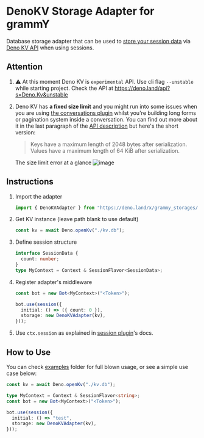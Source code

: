 # DenoKV Storage Adapter for grammY

Database storage adapter that can be used to [store your session data](https://grammy.dev/plugins/session.html) via [Deno KV API](https://deno.land/manual/runtime/kv) when using sessions.

## Attention

1. ⚠️ At this moment Deno KV is `experimental` API. Use cli flag `--unstable` while starting project.
   Check the API at https://deno.land/api?s=Deno.Kv&unstable
2. Deno KV has **a fixed size limit** and you might run into some issues when you are using [the conversations plugin](https://grammy.dev/plugins/conversations) whilst you're building long forms or pagination system inside a conversation. You can find out more about it in the last paragraph of the [API description](https://deno.land/api?s=Deno.Kv&unstable) but here's the short version:
   > Keys have a maximum length of 2048 bytes after serialization.
   > Values have a maximum length of 64 KiB after serialization.

   The size limit error at a glance
    ![image](https://github.com/grammyjs/storages/assets/1687551/3cfc6bfe-392f-4cea-8bf0-e23ba532089e)

## Instructions

1. Import the adapter

   ```ts
   import { DenoKVAdapter } from "https://deno.land/x/grammy_storages/denokv/src/mod.ts";
   ```

2. Get KV instance (leave path blank to use default)

   ```ts
   const kv = await Deno.openKv("./kv.db");
   ```

3. Define session structure

   ```ts
   interface SessionData {
     count: number;
   }
   type MyContext = Context & SessionFlavor<SessionData>;
   ```

4. Register adapter's middleware

   ```ts
   const bot = new Bot<MyContext>("<Token>");

   bot.use(session({
     initial: () => ({ count: 0 }),
     storage: new DenoKVAdapter(kv),
   }));
   ```

5. Use `ctx.session` as explained in
   [session plugin](https://grammy.dev/plugins/session.html)'s docs.

## How to Use

You can check [examples](./examples) folder for full blown usage, or see a
simple use case below:

```ts
const kv = await Deno.openKv("./kv.db");

type MyContext = Context & SessionFlavor<string>;
const bot = new Bot<MyContext>("<Token>");

bot.use(session({
  initial: () => "test",
  storage: new DenoKVAdapter(kv),
}));
```
